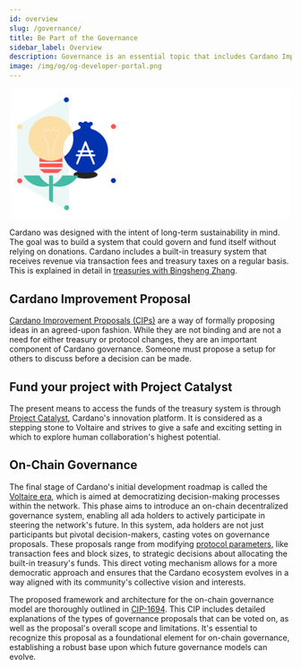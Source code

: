```yaml
---
id: overview
slug: /governance/
title: Be Part of the Governance 
sidebar_label: Overview
description: Governance is an essential topic that includes Cardano Improvement Proposals (CIP), project funding, voting, and network parameters.
image: /img/og/og-developer-portal.png
---
```


![Cardano Governance](../../static/img/card-governance-title.svg)

Cardano was designed with the intent of long-term sustainability in mind. The goal was to build a system that could govern and fund itself without relying on donations. Cardano includes a built-in treasury system that receives revenue via transaction fees and treasury taxes on a regular basis. This is explained in detail in [treasuries with Bingsheng Zhang](https://www.youtube.com/watch?v=Hyh3h_yX-S0). 

## Cardano Improvement Proposal

[Cardano Improvement Proposals (CIPs)](cardano-improvement-proposals/CIP-0001) are a way of formally proposing ideas in an agreed-upon fashion. While they are not binding and are not a need for either treasury or protocol changes, they are an important component of Cardano governance. Someone must propose a setup for others to discuss before a decision can be made.

## Fund your project with Project Catalyst

The present means to access the funds of the treasury system is through [Project Catalyst](project-catalyst), Cardano's innovation platform. It is considered as a stepping stone to Voltaire and strives to give a safe and exciting setting in which to explore human collaboration's highest potential.

## On-Chain Governance

The final stage of Cardano's initial development roadmap is called the [Voltaire era](https://roadmap.cardano.org/en/voltaire/), which is aimed at democratizing decision-making processes within the network. This phase aims to introduce an on-chain decentralized governance system, enabling all ada holders to actively participate in steering the network's future. In this system, ada holders are not just participants but pivotal decision-makers, casting votes on governance proposals. These proposals range from modifying [protocol parameters](https://beta.explorer.cardano.org/en/protocol-parameters/), like transaction fees and block sizes, to strategic decisions about allocating the built-in treasury's funds. This direct voting mechanism allows for a more democratic approach and ensures that the Cardano ecosystem evolves in a way aligned with its community's collective vision and interests.

The proposed framework and architecture for the on-chain governance model are thoroughly outlined in [CIP-1694](Cardano-improvement-proposals/CIP-1694). This CIP includes detailed explanations of the types of governance proposals that can be voted on, as well as the proposal's overall scope and limitations. It's essential to recognize this proposal as a foundational element for on-chain governance, establishing a robust base upon which future governance models can evolve.